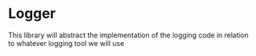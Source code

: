 # Logger
This library will abstract the implementation of the logging code in relation to whatever logging tool we will use 
